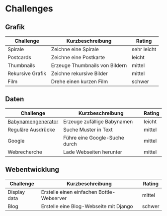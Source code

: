 
# Challenges

## Grafik

| Challenge | Kurzbeschreibung | Rating |
|-----------|------------------|--------|
| Spirale | Zeichne eine Spirale | sehr leicht |
| Postcards | Zeichne eine Postkarte | leicht |
| Thumbnails | Erzeuge Thumbnails von Bildern | mittel |
| Rekursive Grafik | Zeichne rekursive Bilder | mittel |
| Film | Drehe einen kurzen Film | schwer |

## Daten

| Challenge | Kurzbeschreibung | Rating |
|-----------|------------------|--------|
| [Babynamengenerator](babynamengenerator.md) | Erzeuge zufällige Babynamen | leicht |
| Reguläre Ausdrücke | Suche Muster in Text | mittel |
| Google | Führe eine Google-Suche durch | mittel |
| Webrecherche | Lade Webseiten herunter | mittel |

## Webentwicklung

| Challenge | Kurzbeschreibung | Rating |
|-----------|------------------|--------|
| Display data | Erstelle einen einfachen Bottle-Webserver | mittel |
| Blog | Erstelle eine Blog-Webseite mit Django | schwer | 
